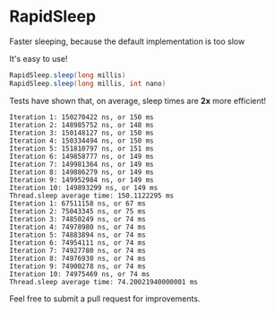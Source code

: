 # RapidSleep
Faster sleeping, because the default implementation is too slow

It's easy to use!

```java
RapidSleep.sleep(long millis)
RapidSleep.sleep(long millis, int nano)
```

Tests have shown that, on average, sleep times are **2x** more efficient!
```
Iteration 1: 150270422 ns, or 150 ms
Iteration 2: 148985752 ns, or 148 ms
Iteration 3: 150148127 ns, or 150 ms
Iteration 4: 150334494 ns, or 150 ms
Iteration 5: 151810797 ns, or 151 ms
Iteration 6: 149858777 ns, or 149 ms
Iteration 7: 149981364 ns, or 149 ms
Iteration 8: 149886279 ns, or 149 ms
Iteration 9: 149952984 ns, or 149 ms
Iteration 10: 149893299 ns, or 149 ms
Thread.sleep average time: 150.1122295 ms
Iteration 1: 67511158 ns, or 67 ms
Iteration 2: 75043345 ns, or 75 ms
Iteration 3: 74850249 ns, or 74 ms
Iteration 4: 74978980 ns, or 74 ms
Iteration 5: 74883894 ns, or 74 ms
Iteration 6: 74954111 ns, or 74 ms
Iteration 7: 74927780 ns, or 74 ms
Iteration 8: 74976930 ns, or 74 ms
Iteration 9: 74900278 ns, or 74 ms
Iteration 10: 74975469 ns, or 74 ms
Thread.sleep average time: 74.20021940000001 ms
```

Feel free to submit a pull request for improvements.
